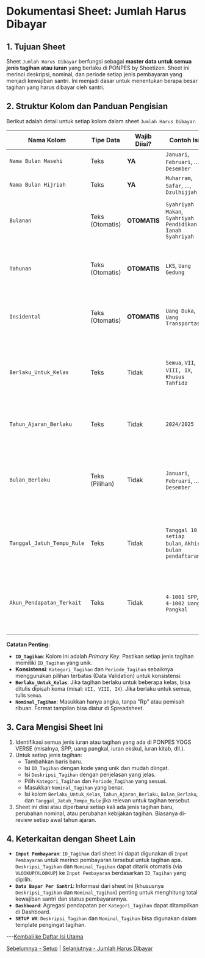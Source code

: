 # Dokumentasi Sheet: Jumlah Harus Dibayar

## 1. Tujuan Sheet

Sheet `Jumlah Harus Dibayar` berfungsi sebagai **master data untuk semua jenis tagihan atau iuran** yang berlaku di PONPES by Sheetizen. Sheet ini merinci deskripsi, nominal, dan periode setiap jenis pembayaran yang menjadi kewajiban santri. Ini menjadi dasar untuk menentukan berapa besar tagihan yang harus dibayar oleh santri.

## 2. Struktur Kolom dan Panduan Pengisian

Berikut adalah detail untuk setiap kolom dalam sheet `Jumlah Harus Dibayar`.

| Nama Kolom                | Tipe Data         | Wajib Diisi? | Contoh Isi                                | Keterangan                                                                                                                                  |
|---------------------------|-------------------|--------------|-------------------------------------------|---------------------------------------------------------------------------------------------------------------------------------------------|
| `Nama Bulan Masehi`              | Teks       | **YA** | `Januari`, `Februari`, ..., `Desember` | Bulan dalam Masehi. |
| `Nama Bulan Hijriah`       | Teks              | **YA** | `Muharram`, `Safar`, ..., `Dzulhijjah` | Bulan dalam Hijriah.                                                                                               |
| `Bulanan`        | Teks (Otomatis)    | **OTOMATIS** | `Syahriyah Makan`, `Syahriyah Pendidikan`	`Ianah Syahriyah` | Pengelompokan jenis tagihan BULANAN. Tagihan ini diambil dari sheet `SETUP`.                                                                          |
| `Tahunan`         | Teks (Otomatis)             | **OTOMATIS** | `LKS`, `Uang Gedung`                                  | Pengelompokkan jenis tagihan TAHUNAN. Tagihan ini diambil dari sheet `SETUP`.                                                    |
| `Insidental`         | Teks (Otomatis)    | **OTOMATIS** | `Uang Duka`, `Uang Transportasi` | Pengelompokkan jenis tagihan INSIDENTAL. Tagihan ini diambil dari sheet `SETUP`                                                                          |
| `Berlaku_Untuk_Kelas`     | Teks              | Tidak        | `Semua`, `VII`, `VIII, IX`, `Khusus Tahfidz` | Menentukan apakah tagihan ini spesifik untuk kelas/program tertentu. Bisa "Semua" atau daftar kelas dipisah koma.                             |
| `Tahun_Ajaran_Berlaku`    | Teks              | Tidak        | `2024/2025`                               | Tahun ajaran di mana tagihan ini berlaku. Bisa dikosongkan jika berlaku umum.                                                              |
| `Bulan_Berlaku`           | Teks (Pilihan)    | Tidak        | `Januari`, `Februari`, ..., `Desember`    | Untuk tagihan bulanan, menentukan bulan spesifik. Bisa dikosongkan jika tidak relevan (misal untuk Uang Pangkal).                            |
| `Tanggal_Jatuh_Tempo_Rule` | Teks              | Tidak        | `Tanggal 10 setiap bulan`, `Akhir bulan pendaftaran` | Aturan umum untuk penentuan tanggal jatuh tempo. Bisa juga tanggal spesifik jika tagihan one-time.                                        |
| `Akun_Pendapatan_Terkait` | Teks              | Tidak        | `4-1001 SPP`, `4-1002 Uang Pangkal`         | Kode akun akuntansi terkait jika sistem ini terintegrasi dengan pencatatan akuntansi (opsional).                                            |

**Catatan Penting:**
* **`ID_Tagihan`**: Kolom ini adalah *Primary Key*. Pastikan setiap jenis tagihan memiliki `ID_Tagihan` yang unik.
* **Konsistensi**: `Kategori_Tagihan` dan `Periode_Tagihan` sebaiknya menggunakan pilihan terbatas (Data Validation) untuk konsistensi.
* **`Berlaku_Untuk_Kelas`**: Jika tagihan berlaku untuk beberapa kelas, bisa ditulis dipisah koma (misal: `VII, VIII, IX`). Jika berlaku untuk semua, tulis `Semua`.
* **`Nominal_Tagihan`**: Masukkan hanya angka, tanpa "Rp" atau pemisah ribuan. Format tampilan bisa diatur di Spreadsheet.

## 3. Cara Mengisi Sheet Ini

1.  Identifikasi semua jenis iuran atau tagihan yang ada di PONPES YOGS VERSE (misalnya, SPP, uang pangkal, iuran ekskul, iuran kitab, dll.).
2.  Untuk setiap jenis tagihan:
    * Tambahkan baris baru.
    * Isi `ID_Tagihan` dengan kode yang unik dan mudah diingat.
    * Isi `Deskripsi_Tagihan` dengan penjelasan yang jelas.
    * Pilih `Kategori_Tagihan` dan `Periode_Tagihan` yang sesuai.
    * Masukkan `Nominal_Tagihan` yang benar.
    * Isi kolom `Berlaku_Untuk_Kelas`, `Tahun_Ajaran_Berlaku`, `Bulan_Berlaku`, dan `Tanggal_Jatuh_Tempo_Rule` jika relevan untuk tagihan tersebut.
3.  Sheet ini diisi atau diperbarui setiap kali ada jenis tagihan baru, perubahan nominal, atau perubahan kebijakan tagihan. Biasanya di-review setiap awal tahun ajaran.

## 4. Keterkaitan dengan Sheet Lain

* **`Input Pembayaran`**: `ID_Tagihan` dari sheet ini dapat digunakan di `Input Pembayaran` untuk merinci pembayaran tersebut untuk tagihan apa. `Deskripsi_Tagihan` dan `Nominal_Tagihan` dapat ditarik otomatis (via `VLOOKUP`/`XLOOKUP`) ke `Input Pembayaran` berdasarkan `ID_Tagihan` yang dipilih.
* **`Data Bayar Per Santri`**: Informasi dari sheet ini (khususnya `Deskripsi_Tagihan` dan `Nominal_Tagihan`) penting untuk menghitung total kewajiban santri dan status pembayarannya.
* **`Dashboard`**: Agregasi pendapatan per `Kategori_Tagihan` dapat ditampilkan di Dashboard.
* **`SETUP WA`**: `Deskripsi_Tagihan` dan `Nominal_Tagihan` bisa digunakan dalam template pengingat tagihan.

---[Kembali ke Daftar Isi Utama](../README.md)

[Sebelumnya - Setup](../docs/SETUP_WA.md) | 
[Selanjutnya - Jumlah Harus Dibayar](../docs/Database_Santri.md)

